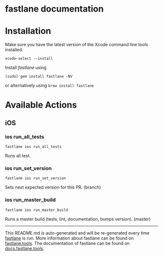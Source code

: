 fastlane documentation
================
# Installation

Make sure you have the latest version of the Xcode command line tools installed:

```
xcode-select --install
```

Install _fastlane_ using
```
[sudo] gem install fastlane -NV
```
or alternatively using `brew install fastlane`

# Available Actions
## iOS
### ios run_all_tests
```
fastlane ios run_all_tests
```
Runs all test.
### ios run_set_version
```
fastlane ios run_set_version
```
Sets next expected version for this PR. (branch)
### ios run_master_build
```
fastlane ios run_master_build
```
Runs a master build (tests, lint, documentation, bumps version). (master)

----

This README.md is auto-generated and will be re-generated every time [fastlane](https://fastlane.tools) is run.
More information about fastlane can be found on [fastlane.tools](https://fastlane.tools).
The documentation of fastlane can be found on [docs.fastlane.tools](https://docs.fastlane.tools).
